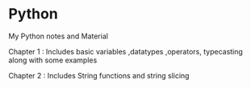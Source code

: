 # Python
My Python notes and Material 

Chapter 1 : Includes basic variables ,datatypes ,operators, typecasting along with some examples

Chapter 2 : Includes String functions and string slicing
